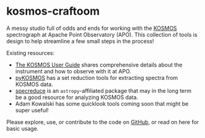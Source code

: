 # kosmos-craftoom

A messy studio full of odds and ends for working with the [KOSMOS](https://www.apo.nmsu.edu/arc35m/Instruments/KOSMOS/userguide.html) spectrograph at Apache Point Observatory (APO). This collection of tools is design to help streamline a few small steps in the process!


Existing resources:
- [The KOSMOS User Guide](https://www.apo.nmsu.edu/arc35m/Instruments/KOSMOS/userguide.html) shares comprehensive details about the instrument and how to observe with it at APO.
- [pyKOSMOS](https://github.com/jradavenport/pykosmos) has a set reduction tools for extracting spectra from KOSMOS data.
- [specreduce](https://github.com/astropy/specreduce) is an `astropy`-affiliated package that may in the long term be a good resource for analyzing KOSMOS data.
- Adam Kowalski has some quicklook tools coming soon that might be super useful!


Please explore, use, or contribute to the code on [GitHub](https://github.com/zkbt/kosmos-craftroom), or read on here for basic usage.
